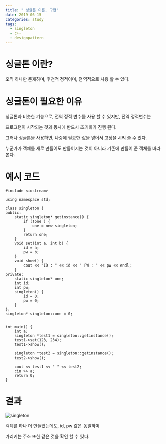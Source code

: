 ```yaml
---
title: " 싱글톤 이론, 구현"
date: 2019-06-15
categories: study
tags: 
  - singleton
  - c++
  - designpattern
---
```


# 싱글톤 이란? 
 오직 하나만 존재하며, 후천적 정적이며, 전역적으로 사용 할 수 있다. 
 
 
# 싱글톤이 필요한 이유
 싱글톤과 비슷한 기능으로, 전역 정적 변수를 사용 할 수 있지만, 전역 정적변수는
 
 프로그램이 시작되는 것과 동시에 반드시 초기화가 진행 된다. 
 
 그러나 싱글톤을 사용하면, 나중에 필요한 값을 넣어서 고정을 시켜 줄 수 있다. 
 
 누군가가 객체를 새로 만들어도 만들어지는 것이 아니라 기존에 만들어 준 객체를 바라본다.
 
# 예시 코드
```
#include <iostream>

using namespace std;

class singleton {
public:
	static singleton* getinstance() {
		if (!one ) {
			one = new singleton;	
		}
		return one;
	}
	void set(int a, int b) {
		id = a; 
		pw = b;
	}
	void show() {
		cout << "ID : " << id << " PW : " << pw << endl;
	}
private:
	static singleton* one;
	int id;
	int pw;
	singleton() {
		id = 0;
		pw = 0;
	}
};
singleton* singleton::one = 0;


int main() {
	int a;
	singleton *test1 = singleton::getinstance();
	test1->set(123, 234);
	test1->show();

	singleton *test2 = singleton::getinstance();
	test2->show();

	cout << test1 << " " << test2;
	cin >> a;
	return 0;
}
```

# 결과

![singleton](https://user-images.githubusercontent.com/36880919/59552870-24ca1c80-8fc7-11e9-8c1b-7e135faeeef7.PNG)

객체를 하나 더 만들었는데도, id, pw 값은 동일하며

가리키는 주소 또한 같은 것을 확인 할 수 있다. 
